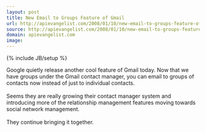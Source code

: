 ```yaml
---
layout: post
title: New Email to Groups Feature of Gmail
url: http://apievangelist.com/2008/01/10/new-email-to-groups-feature-of-gmail/
source: http://apievangelist.com/2008/01/10/new-email-to-groups-feature-of-gmail/
domain: apievangelist.com
image: 
---
```

{% include JB/setup %}<p>Google quietly release another cool feature of Gmail today.  Now that we have groups under the Gmail contact manager, you can email to groups of contacts now instead of just to individual contacts.<br /><br />Seems they are really growing their contact manager system and introducing more of the relationship management features moving towards social network management.<br /><br />They continue bringing it together.</p>
